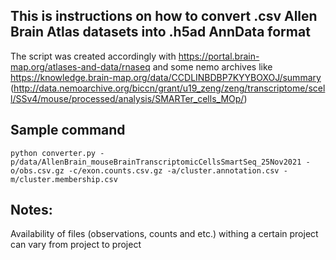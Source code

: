 ## This is instructions on how to convert .csv Allen Brain Atlas datasets into .h5ad AnnData format

The script was created accordingly with https://portal.brain-map.org/atlases-and-data/rnaseq and some nemo archives like https://knowledge.brain-map.org/data/CCDLINBDBP7KYYBOXOJ/summary (http://data.nemoarchive.org/biccn/grant/u19_zeng/zeng/transcriptome/scell/SSv4/mouse/processed/analysis/SMARTer_cells_MOp/)

## Sample command
```python converter.py -p/data/AllenBrain_mouseBrainTranscriptomicCellsSmartSeq_25Nov2021 -o/obs.csv.gz -c/exon.counts.csv.gz -a/cluster.annotation.csv -m/cluster.membership.csv```

## Notes:
Availability of files (observations, counts and etc.) withing a certain project can vary from project to project 

